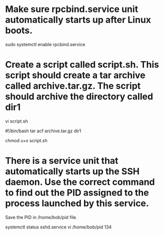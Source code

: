 # Make sure rpcbind.service unit automatically starts up after Linux boots.

sudo systemctl enable rpcbind.service

# Create a script called script.sh. This script should create a tar archive called archive.tar.gz. The script should archive the directory called dir1

vi script.sh

#!/bin/bash
tar acf archive.tar.gz dir1

chmod u+x script.sh

# There is a service unit that automatically starts up the SSH daemon. Use the correct command to find out the PID assigned to the process launched by this service.


Save the PID in /home/bob/pid file.

systemctl status sshd.service
vi /home/bob/pid
134